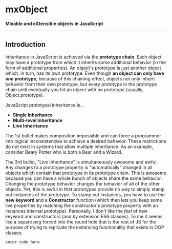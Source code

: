 **mxObject**
========

**Mixable and eXtensible objects in JavaScript**

----------


**Introduction**
-------

Inheritance in JavaScript is achieved via the **prototype chain**. Each object may have a prototype from which it inherits some additional behavior (in the form of additional properties). An object's prototype is just another object which, in turn, has its own prototype. Even though **an object can only have *one* prototype**, because of this chaining effect, objects not only inherit behavior from their own prototype, but every prototype in the prototype chain until eventually you hit an object with no prototype (usually, Object.prototype). 

JavaScript prototypal inheritance is...

 - **Single Inheritance** 
 - **Multi-level Inheritance**
 - **Live Inheritance**

The 1st bullet makes composition impossible and can force a programmer into logical inconsistencies to achieve a desired behavior. These restrictions do not exist in systems that allow multiple inheritance. As an example, consider Beary Potter who is both a Bear and a Wizard.

The 3rd bullet, "Live Inheritance" is simultaneously awesome and awful. Any changes to a prototype property is "automatically" changed in all objects which contain that prototype in its prototype chain. This is awesome because you can have a whole bunch of objects share the same behavior. Changing the prototype behavior changes the behavior of all of the other objects. Yet, this is awful in that prototypes provide no way to simply stamp out instances of the prototype. To stamp out instances, you have to use the **new keyword** and a **Constructor** function (which then lets you keep some live properties by matching the constructor's prototype property with an instances internal prototype).  Personally, I don't like the *feel* of new keyword and constructors (and by extension ES6 classes). To me it seems like a square peg forced into the round hole that is the rest of JS for the purpose of trying to replicate the instancing functionality that exists in OOP classes.


    enter code here
